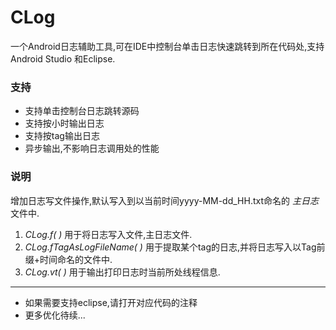 # CLog
一个Android日志辅助工具,可在IDE中控制台单击日志快速跳转到所在代码处,支持Android Studio 和Eclipse.

### 支持

- 支持单击控制台日志跳转源码
- 支持按小时输出日志
- 支持按tag输出日志
- 异步输出,不影响日志调用处的性能

### 说明
 增加日志写文件操作,默认写入到以当前时间yyyy-MM-dd_HH.txt命名的 *主日志* 文件中.

1. *CLog.f( )* 用于将日志写入文件,主日志文件.
2. *CLog.fTagAsLogFileName( )* 用于提取某个tag的日志,并将日志写入以Tag前缀+时间命名的文件中.
3. *CLog.vt( )* 用于输出打印日志时当前所处线程信息.

---
- 如果需要支持eclipse,请打开对应代码的注释
- 更多优化待续...
